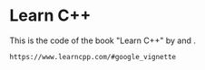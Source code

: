 # Learn C++

This is the code of the book "Learn C++" by <NAME> and <NAME>.

```shell
https://www.learncpp.com/#google_vignette
```